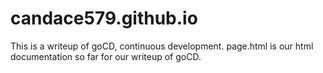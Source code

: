 # candace579.github.io

This is a writeup of goCD, continuous development.
page.html is our html documentation so far for our writeup of goCD. 
